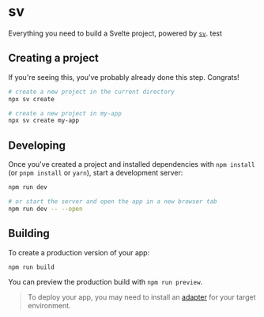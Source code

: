 # sv

Everything you need to build a Svelte project, powered by [`sv`](https://github.com/sveltejs/cli).
test

## Creating a project

If you're seeing this, you've probably already done this step. Congrats!

```bash
# create a new project in the current directory
npx sv create

# create a new project in my-app
npx sv create my-app
```

## Developing

Once you've created a project and installed dependencies with `npm install` (or `pnpm install` or `yarn`), start a development server:

```bash
npm run dev

# or start the server and open the app in a new browser tab
npm run dev -- --open
```

## Building

To create a production version of your app:

```bash
npm run build
```

You can preview the production build with `npm run preview`.

> To deploy your app, you may need to install an [adapter](https://svelte.dev/docs/kit/adapters) for your target environment.
